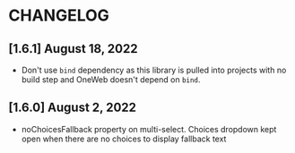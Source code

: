 # CHANGELOG

## [1.6.1] August 18, 2022

- Don't use `bind` dependency as this library is pulled into projects with no build step and OneWeb doesn't depend on `bind`.

## [1.6.0] August 2, 2022

- noChoicesFallback property on multi-select. Choices dropdown kept open when there are no choices to display fallback text
